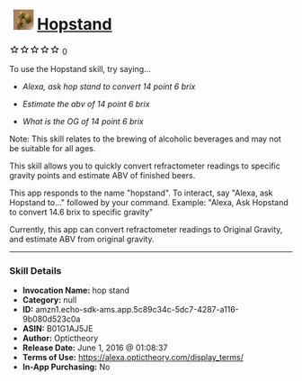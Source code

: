 # &nbsp;<img src="skill_icon" alt="Hopstand icon" width="36"> [Hopstand](http://alexa.amazon.com/#skills/amzn1.echo-sdk-ams.app.5c89c34c-5dc7-4287-a116-9b080d523c0a)
![0 stars](../../images/ic_star_border_black_18dp_1x.png)![0 stars](../../images/ic_star_border_black_18dp_1x.png)![0 stars](../../images/ic_star_border_black_18dp_1x.png)![0 stars](../../images/ic_star_border_black_18dp_1x.png)![0 stars](../../images/ic_star_border_black_18dp_1x.png) 0

To use the Hopstand skill, try saying...

* *Alexa, ask hop stand to convert 14 point 6 brix*

* *Estimate the abv of 14 point 6 brix*

* *What is the OG of 14 point 6 brix*

Note: This skill relates to the brewing of alcoholic beverages and may not be suitable for all ages.

This skill allows you to quickly convert refractometer readings to specific gravity points and estimate ABV of finished beers.

This app responds to the name "hopstand". To interact, say "Alexa, ask Hopstand to..." followed by your command. Example: "Alexa, Ask Hopstand to convert 14.6 brix to specific gravity"

Currently, this app can convert refractometer readings to Original Gravity, and estimate ABV from original gravity.

***

### Skill Details

* **Invocation Name:** hop stand
* **Category:** null
* **ID:** amzn1.echo-sdk-ams.app.5c89c34c-5dc7-4287-a116-9b080d523c0a
* **ASIN:** B01G1AJ5JE
* **Author:** Optictheory
* **Release Date:** June 1, 2016 @ 01:08:37
* **Terms of Use:** https://alexa.optictheory.com/display_terms/
* **In-App Purchasing:** No
